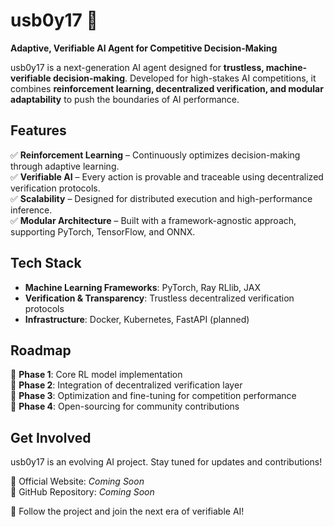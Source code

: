 # usb0y17 🚀  
**Adaptive, Verifiable AI Agent for Competitive Decision-Making**  

usb0y17 is a next-generation AI agent designed for **trustless, machine-verifiable decision-making**. Developed for high-stakes AI competitions, it combines **reinforcement learning, decentralized verification, and modular adaptability** to push the boundaries of AI performance.

## Features  
✅ **Reinforcement Learning** – Continuously optimizes decision-making through adaptive learning.  
✅ **Verifiable AI** – Every action is provable and traceable using decentralized verification protocols.  
✅ **Scalability** – Designed for distributed execution and high-performance inference.  
✅ **Modular Architecture** – Built with a framework-agnostic approach, supporting PyTorch, TensorFlow, and ONNX.  

## Tech Stack  
- **Machine Learning Frameworks**: PyTorch, Ray RLlib, JAX  
- **Verification & Transparency**: Trustless decentralized verification protocols  
- **Infrastructure**: Docker, Kubernetes, FastAPI (planned)  

## Roadmap  
📌 **Phase 1**: Core RL model implementation  
📌 **Phase 2**: Integration of decentralized verification layer  
📌 **Phase 3**: Optimization and fine-tuning for competition performance  
📌 **Phase 4**: Open-sourcing for community contributions  

## Get Involved  
usb0y17 is an evolving AI project. Stay tuned for updates and contributions!  

🔗 Official Website: *Coming Soon*  
🔗 GitHub Repository: *Coming Soon*  

🚀 Follow the project and join the next era of verifiable AI!
